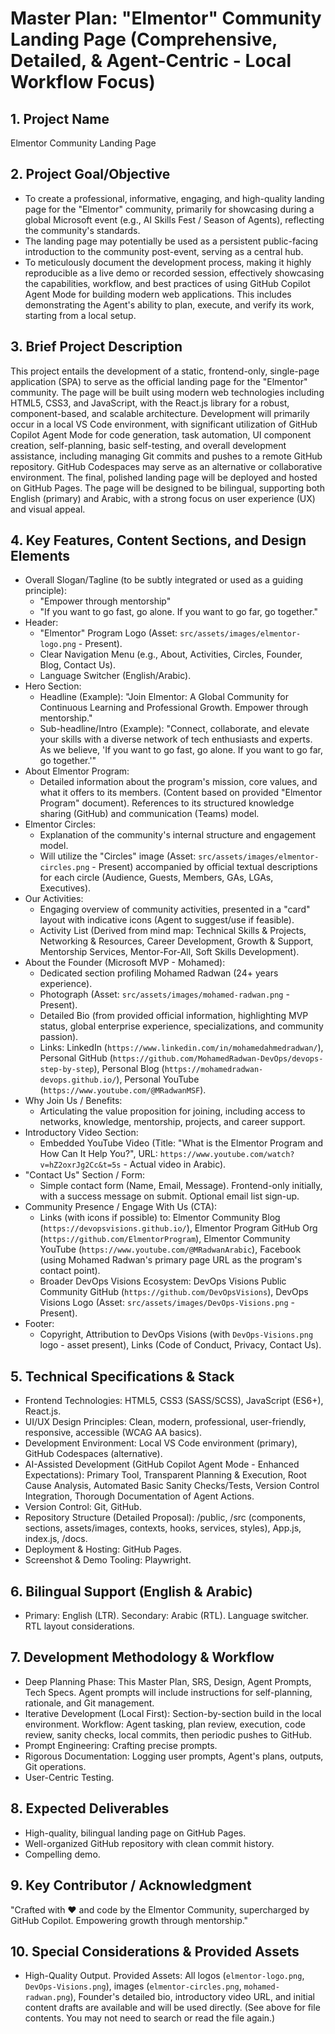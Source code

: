 # Master Plan: "Elmentor" Community Landing Page (Comprehensive, Detailed, & Agent-Centric - Local Workflow Focus)

## 1. Project Name
Elmentor Community Landing Page

## 2. Project Goal/Objective
*   To create a professional, informative, engaging, and high-quality landing page for the "Elmentor" community, primarily for showcasing during a global Microsoft event (e.g., AI Skills Fest / Season of Agents), reflecting the community's standards.
*   The landing page may potentially be used as a persistent public-facing introduction to the community post-event, serving as a central hub.
*   To meticulously document the development process, making it highly reproducible as a live demo or recorded session, effectively showcasing the capabilities, workflow, and best practices of using GitHub Copilot Agent Mode for building modern web applications. This includes demonstrating the Agent's ability to plan, execute, and verify its work, starting from a local setup.

## 3. Brief Project Description
This project entails the development of a static, frontend-only, single-page application (SPA) to serve as the official landing page for the "Elmentor" community. The page will be built using modern web technologies including HTML5, CSS3, and JavaScript, with the React.js library for a robust, component-based, and scalable architecture. Development will primarily occur in a local VS Code environment, with significant utilization of GitHub Copilot Agent Mode for code generation, task automation, UI component creation, self-planning, basic self-testing, and overall development assistance, including managing Git commits and pushes to a remote GitHub repository. GitHub Codespaces may serve as an alternative or collaborative environment. The final, polished landing page will be deployed and hosted on GitHub Pages. The page will be designed to be bilingual, supporting both English (primary) and Arabic, with a strong focus on user experience (UX) and visual appeal.

## 4. Key Features, Content Sections, and Design Elements
*   Overall Slogan/Tagline (to be subtly integrated or used as a guiding principle):
    *   "Empower through mentorship"
    *   "If you want to go fast, go alone. If you want to go far, go together."
*   Header:
    *   "Elmentor" Program Logo (Asset: `src/assets/images/elmentor-logo.png` - Present).
    *   Clear Navigation Menu (e.g., About, Activities, Circles, Founder, Blog, Contact Us).
    *   Language Switcher (English/Arabic).
*   Hero Section:
    *   Headline (Example): "Join Elmentor: A Global Community for Continuous Learning and Professional Growth. Empower through mentorship."
    *   Sub-headline/Intro (Example): "Connect, collaborate, and elevate your skills with a diverse network of tech enthusiasts and experts. As we believe, 'If you want to go fast, go alone. If you want to go far, go together.'"
*   About Elmentor Program:
    *   Detailed information about the program's mission, core values, and what it offers to its members. (Content based on provided "Elmentor Program" document). References to its structured knowledge sharing (GitHub) and communication (Teams) model.
*   Elmentor Circles:
    *   Explanation of the community's internal structure and engagement model.
    *   Will utilize the "Circles" image (Asset: `src/assets/images/elmentor-circles.png` - Present) accompanied by official textual descriptions for each circle (Audience, Guests, Members, GAs, LGAs, Executives).
*   Our Activities:
    *   Engaging overview of community activities, presented in a "card" layout with indicative icons (Agent to suggest/use if feasible).
    *   Activity List (Derived from mind map: Technical Skills & Projects, Networking & Resources, Career Development, Growth & Support, Mentorship Services, Mentor-For-All, Soft Skills Development).
*   About the Founder (Microsoft MVP - Mohamed):
    *   Dedicated section profiling Mohamed Radwan (24+ years experience).
    *   Photograph (Asset: `src/assets/images/mohamed-radwan.png` - Present).
    *   Detailed Bio (from provided official information, highlighting MVP status, global enterprise experience, specializations, and community passion).
    *   Links: LinkedIn (`https://www.linkedin.com/in/mohamedahmedradwan/`), Personal GitHub (`https://github.com/MohamedRadwan-DevOps/devops-step-by-step`), Personal Blog (`https://mohamedradwan-devops.github.io/`), Personal YouTube (`https://www.youtube.com/@MRadwanMSF`).
*   Why Join Us / Benefits:
    *   Articulating the value proposition for joining, including access to networks, knowledge, mentorship, projects, and career support.
*   Introductory Video Section:
    *   Embedded YouTube Video (Title: "What is the Elmentor Program and How Can It Help You?", URL: `https://www.youtube.com/watch?v=hZ2oxrJg2Cc&t=5s` - Actual video in Arabic).
*   "Contact Us" Section / Form:
    *   Simple contact form (Name, Email, Message). Frontend-only initially, with a success message on submit. Optional email list sign-up.
*   Community Presence / Engage With Us (CTA):
    *   Links (with icons if possible) to: Elmentor Community Blog (`https://devopsvisions.github.io/`), Elmentor Program GitHub Org (`https://github.com/ElmentorProgram`), Elmentor Community YouTube (`https://www.youtube.com/@MRadwanArabic`), Facebook (using Mohamed Radwan's primary page URL as the program's contact point).
    *   Broader DevOps Visions Ecosystem: DevOps Visions Public Community GitHub (`https://github.com/DevOpsVisions`), DevOps Visions Logo (Asset: `src/assets/images/DevOps-Visions.png` - Present).
*   Footer:
    *   Copyright, Attribution to DevOps Visions (with `DevOps-Visions.png` logo - asset present), Links (Code of Conduct, Privacy, Contact Us).

## 5. Technical Specifications & Stack
*   Frontend Technologies: HTML5, CSS3 (SASS/SCSS), JavaScript (ES6+), React.js.
*   UI/UX Design Principles: Clean, modern, professional, user-friendly, responsive, accessible (WCAG AA basics).
*   Development Environment: Local VS Code environment (primary), GitHub Codespaces (alternative).
*   AI-Assisted Development (GitHub Copilot Agent Mode - Enhanced Expectations): Primary Tool, Transparent Planning & Execution, Root Cause Analysis, Automated Basic Sanity Checks/Tests, Version Control Integration, Thorough Documentation of Agent Actions.
*   Version Control: Git, GitHub.
*   Repository Structure (Detailed Proposal): /public, /src (components, sections, assets/images, contexts, hooks, services, styles), App.js, index.js, /docs.
*   Deployment & Hosting: GitHub Pages.
*   Screenshot & Demo Tooling: Playwright.

## 6. Bilingual Support (English & Arabic)
*   Primary: English (LTR). Secondary: Arabic (RTL). Language switcher. RTL layout considerations.

## 7. Development Methodology & Workflow
*   Deep Planning Phase: This Master Plan, SRS, Design, Agent Prompts, Tech Specs. Agent prompts will include instructions for self-planning, rationale, and Git management.
*   Iterative Development (Local First): Section-by-section build in the local environment. Workflow: Agent tasking, plan review, execution, code review, sanity checks, local commits, then periodic pushes to GitHub.
*   Prompt Engineering: Crafting precise prompts.
*   Rigorous Documentation: Logging user prompts, Agent's plans, outputs, Git operations.
*   User-Centric Testing.

## 8. Expected Deliverables
*   High-quality, bilingual landing page on GitHub Pages.
*   Well-organized GitHub repository with clean commit history.
*   Compelling demo.

## 9. Key Contributor / Acknowledgment
"Crafted with ❤️ and code by the Elmentor Community, supercharged by GitHub Copilot. Empowering growth through mentorship."

## 10. Special Considerations & Provided Assets
*   High-Quality Output. Provided Assets: All logos (`elmentor-logo.png`, `DevOps-Visions.png`), images (`elmentor-circles.png`, `mohamed-radwan.png`), Founder's detailed bio, introductory video URL, and initial content drafts are available and will be used directly. (See <attachments> above for file contents. You may not need to search or read the file again.)
